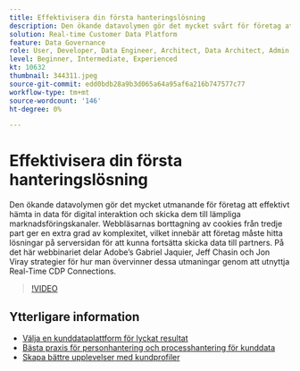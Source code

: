 ```yaml
---
title: Effektivisera din första hanteringslösning
description: Den ökande datavolymen gör det mycket svårt för företag att effektivt hämta in data för digital interaktion och skicka dem till rätt marknadsföring ... (Beskrivningarna ska vara mellan 60 och 160 tecken)
solution: Real-time Customer Data Platform
feature: Data Governance
role: User, Developer, Data Engineer, Architect, Data Architect, Admin, Leader
level: Beginner, Intermediate, Experienced
kt: 10632
thumbnail: 344311.jpeg
source-git-commit: edd0bdb28a9b3d065a64a95af6a216b747577c77
workflow-type: tm+mt
source-wordcount: '146'
ht-degree: 0%

---
```


# Effektivisera din första hanteringslösning

Den ökande datavolymen gör det mycket utmanande för företag att effektivt hämta in data för digital interaktion och skicka dem till lämpliga marknadsföringskanaler. Webbläsarnas borttagning av cookies från tredje part ger en extra grad av komplexitet, vilket innebär att företag måste hitta lösningar på serversidan för att kunna fortsätta skicka data till partners. På det här webbinariet delar Adobe’s Gabriel Jaquier, Jeff Chasin och Jon Viray strategier för hur man övervinner dessa utmaningar genom att utnyttja Real-Time CDP Connections.

>[!VIDEO](https://video.tv.adobe.com/v/344311/?quality=12&learn=on)

## Ytterligare information

* [Välja en kunddataplattform för lyckat resultat](cdp-success.md)
* [Bästa praxis för personhantering och processhantering för kunddata](people-and-process.md)
* [Skapa bättre upplevelser med kundprofiler](building-better-experiences-with-customer-profiles.md)
